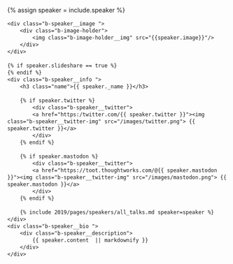 {% assign speaker = include.speaker %}
<article class="b-speaker fix-anchor" id="{{ speaker.id }}">

	<div class="b-speaker__image ">
		<div class="b-image-holder">
			<img class="b-image-holder__img" src="{{speaker.image}}"/>
		</div>
	</div>

	{% if speaker.slideshare == true %}
	{% endif %}
	<div class="b-speaker__info ">
		<h3 class="name">{{ speaker._name }}</h3>

		{% if speaker.twitter %}
			<div class="b-speaker__twitter">
			<a href="https:/twitter.com/{{ speaker.twitter }}"><img class="b-speaker__twitter-img" src="/images/twitter.png"> {{ speaker.twitter }}</a>
			</div>
		{% endif %}

		{% if speaker.mastodon %}
			<div class="b-speaker__twitter">
			<a href="https://toot.thoughtworks.com/@{{ speaker.mastodon }}"><img class="b-speaker__twitter-img" src="/images/mastodon.png"> {{ speaker.mastodon }}</a>
			</div>
		{% endif %}

		{% include 2019/pages/speakers/all_talks.md speaker=speaker %}
   	</div>
	<div class="b-speaker__bio ">
		<div class="b-speaker__description">
	 		{{ speaker.content  || markdownify }}
	  	</div>
   	</div>


</article>

